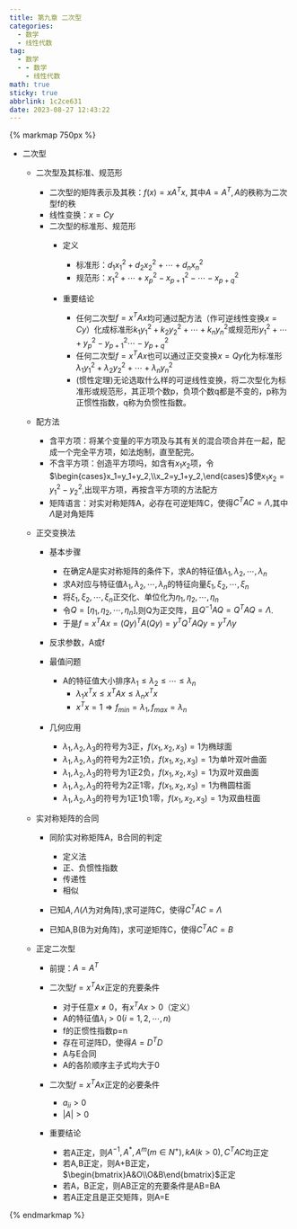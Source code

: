 ```yaml
---
title: 第九章 二次型
categories:
  - 数学
  - 线性代数
tag:
  - 数学
  - - 数学
    - 线性代数
math: true
sticky: true
abbrlink: 1c2ce631
date: 2023-08-27 12:43:22
---
```


{% markmap 750px %}

- 二次型
  - 二次型及其标准、规范形
    - 二次型的矩阵表示及其秩：$f(x)=xA^Tx,$ 其中$A=A^T,A$的秩称为二次型f的秩
    - 线性变换：$x=Cy$
    - 二次型的标准形、规范形
      - 定义
        - 标准形：$d_1x_1^2+d_2x_2^2+\cdots+d_nx_n^2$
        - 规范形：$x_1^2+\cdots+x_p^2-x_{p+1}^2-\cdots-x_{p+q}^2$
  
      - 重要结论
        - 任何二次型$f=x^TAx$均可通过配方法（作可逆线性变换$x=Cy$）化成标准形$k_1y_1^2+k_2y_2^2+\cdots+k_ny_n^2$或规范形$y_1^2+\cdots+y_p^2-y_{p+1}^2\cdots-y_{p+q}^2$
        - 任何二次型$f=x^TAx$也可以通过正交变换$x=Qy$化为标准形$\lambda_1y_1^2+\lambda_2y_2^2+\cdots+\lambda_ny_n^2$
        - (惯性定理)无论选取什么样的可逆线性变换，将二次型化为标准形或规范形，其正项个数p，负项个数q都是不变的，p称为正惯性指数，q称为负惯性指数。
  
  - 配方法
    - 含平方项：将某个变量的平方项及与其有关的混合项合并在一起，配成一个完全平方项，如法炮制，直至配完。
    - 不含平方项：创造平方项吗，如含有$x_1x_2$项，令$\begin{cases}x_1=y_1+y_2,\\x_2=y_1+y_2,\end{cases}$使$x_1x_2=y_1^2-y_2^2,$出现平方项，再按含平方项的方法配方
    - 矩阵语言：对实对称矩阵A，必存在可逆矩阵C，使得$C^TAC=\Lambda,$其中$\Lambda$是对角矩阵
  
  - 正交变换法
    - 基本步骤
      - 在确定A是实对称矩阵的条件下，求A的特征值$\lambda_1,\lambda_2,\cdots,\lambda_n$
      - 求A对应与特征值$\lambda_1,\lambda_2,\cdots,\lambda_n$的特征向量$\xi_1,\xi_2,\cdots,\xi_n$
      - 将$\xi_1,\xi_2,\cdots,\xi_n$正交化、单位化为$\eta_1,\eta_2,\cdots,\eta_n$
      - 令$Q=[\eta_1,\eta_2,\cdots,\eta_n],$则Q为正交阵，且$Q^{-1}AQ=Q^TAQ=\Lambda$.
      - 于是$f=x^TAx=(Qy)^TA(Qy)=y^TQ^TAQy=y^T\Lambda y$
  
    - 反求参数，A或f
    - 最值问题
      - A的特征值大小排序$\lambda_1\le\lambda_2\le\cdots\le\lambda_n$
        - $\lambda_1x^Tx\le x^TAx\le \lambda_nx^Tx$
        - $x^Tx=1\Rightarrow f_{min}=\lambda_1,f_{max}=\lambda_n$
  
    - 几何应用
      - $\lambda_1,\lambda_2,\lambda_3$的符号为3正，$f(x_1,x_2,x_3)=1$为椭球面
      - $\lambda_1,\lambda_2,\lambda_3$的符号为2正1负，$f(x_1,x_2,x_3)=1$为单叶双叶曲面
      - $\lambda_1,\lambda_2,\lambda_3$的符号为1正2负，$f(x_1,x_2,x_3)=1$为双叶双曲面
      - $\lambda_1,\lambda_2,\lambda_3$的符号为2正1零，$f(x_1,x_2,x_3)=1$为椭圆柱面
      - $\lambda_1,\lambda_2,\lambda_3$的符号为1正1负1零，$f(x_1,x_2,x_3)=1$为双曲柱面
  
  - 实对称矩阵的合同
    - 同阶实对称矩阵A，B合同的判定
      - 定义法
      - 正、负惯性指数
      - 传递性
      - 相似
  
    - 已知$A,\Lambda(\Lambda$为对角阵),求可逆阵C，使得$C^TAC=\Lambda$
    - 已知A,B(B为对角阵)，求可逆矩阵C，使得$C^TAC=B$
  
  - 正定二次型
    - 前提：$A=A^T$
    - 二次型$f=x^TAx$正定的充要条件
      - 对于任意$x\ne 0$，有$x^TAx>0$（定义）
      - A的特征值$\lambda_i>0(i=1,2,\cdots,n)$
      - f的正惯性指数p=n
      - 存在可逆阵D，使得$A=D^TD$
      - A与E合同
      - A的各阶顺序主子式均大于0
  
    - 二次型$f=x^TAx$正定的必要条件
      - $a_{ii}>0$
      - $|A|>0$
  
    - 重要结论
      - 若A正定，则$A^{-1},A^*,A^m(m\in N^+),kA(k>0),C^TAC$均正定
      - 若A,B正定，则A+B正定，$\begin{bmatrix}A&O\\O&B\end{bmatrix}$正定
      - 若A，B正定，则AB正定的充要条件是AB=BA
      - 若A正定且是正交矩阵，则A=E
  

{% endmarkmap %}